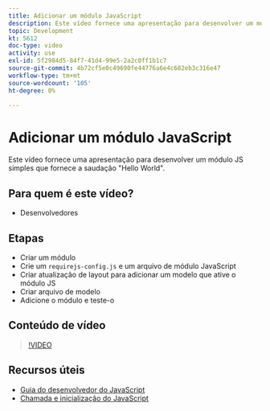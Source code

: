 ```yaml
---
title: Adicionar um módulo JavaScript
description: Este vídeo fornece uma apresentação para desenvolver um módulo JS simples que fornece a saudação "Hello World".
topic: Development
kt: 5612
doc-type: video
activity: use
exl-id: 5f2984d5-84f7-41d4-99e5-2a2c0ff1b1c7
source-git-commit: 4b72cf5e0c49690fe44776a6e4c682eb3c316e47
workflow-type: tm+mt
source-wordcount: '105'
ht-degree: 0%

---
```


# Adicionar um módulo JavaScript

Este vídeo fornece uma apresentação para desenvolver um módulo JS simples que fornece a saudação &quot;Hello World&quot;.

## Para quem é este vídeo?

- Desenvolvedores

## Etapas

- Criar um módulo
- Crie um `requirejs-config.js` e um arquivo de módulo JavaScript
- Criar atualização de layout para adicionar um modelo que ative o módulo JS
- Criar arquivo de modelo
- Adicione o módulo e teste-o

## Conteúdo de vídeo

>[!VIDEO](https://video.tv.adobe.com/v/35790?quality=12&learn=on)

## Recursos úteis

- [Guia do desenvolvedor do JavaScript](https://devdocs.magento.com/guides/v2.4/javascript-dev-guide/bk-javascript-dev-guide.html)
- [Chamada e inicialização do JavaScript](https://devdocs.magento.com/guides/v2.4/javascript-dev-guide/javascript/js_init.html)
